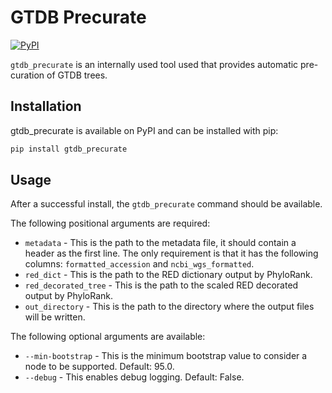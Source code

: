 # GTDB Precurate

[![PyPI](https://img.shields.io/pypi/v/gtdb_precurate.svg)](https://pypi.python.org/pypi/gtdb_precurate)

`gtdb_precurate` is an internally used tool used that provides automatic pre-curation of GTDB trees.

## Installation

gtdb_precurate is available on PyPI and can be installed with pip:

```bash
pip install gtdb_precurate
```

## Usage

After a successful install, the `gtdb_precurate` command should be available.

The following positional arguments are required:

* `metadata` - This is the path to the metadata file, it should contain a header as the first line.
    The only requirement is that it has the following columns: `formatted_accession` and `ncbi_wgs_formatted`.
* `red_dict` - This is the path to the RED dictionary output by PhyloRank.
* `red_decorated_tree` - This is the path to the scaled RED decorated output by PhyloRank.
* `out_directory` - This is the path to the directory where the output files will be written.

The following optional arguments are available:

* `--min-bootstrap` - This is the minimum bootstrap value to consider a node to be supported. Default: 95.0.
* `--debug` - This enables debug logging. Default: False.
